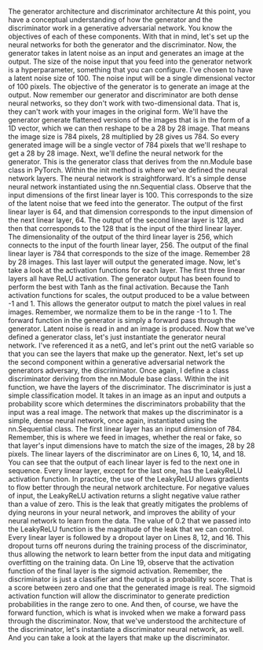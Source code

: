 The generator architecture and discriminator architecture
At this point, you have a conceptual understanding of how the generator and the discriminator work in a generative adversarial network. You know the objectives of each of these components. With that in mind, let's set up the neural networks for both the generator and the discriminator. Now, the generator takes in latent noise as an input and generates an image at the output. The size of the noise input that you feed into the generator network is a hyperparameter, something that you can configure. I've chosen to have a latent noise size of 100. The noise input will be a single dimensional vector of 100 pixels. The objective of the generator is to generate an image at the output. Now remember our generator and discriminator are both dense neural networks, so they don't work with two-dimensional data. That is, they can't work with your images in the original form. We'll have the generator generate flattened versions of the images that is in the form of a 1D vector, which we can then reshape to be a 28 by 28 image. That means the image size is 784 pixels, 28 multiplied by 28 gives us 784. So every generated image will be a single vector of 784 pixels that we'll reshape to get a 28 by 28 image. Next, we'll define the neural network for the generator. This is the generator class that derives from the nn.Module base class in PyTorch. Within the init method is where we've defined the neural network layers. The neural network is straightforward. It's a simple dense neural network instantiated using the nn.Sequential class. Observe that the input dimensions of the first linear layer is 100. This corresponds to the size of the latent noise that we feed into the generator. The output of the first linear layer is 64, and that dimension corresponds to the input dimension of the next linear layer, 64. The output of the second linear layer is 128, and then that corresponds to the 128 that is the input of the third linear layer. The dimensionality of the output of the third linear layer is 256, which connects to the input of the fourth linear layer, 256. The output of the final linear layer is 784 that corresponds to the size of the image. Remember 28 by 28 images. This last layer will output the generated image. Now, let's take a look at the activation functions for each layer. The first three linear layers all have ReLU activation. The generator output has been found to perform the best with Tanh as the final activation. Because the Tanh activation functions for scales, the output produced to be a value between -1 and 1. This allows the generator output to match the pixel values in real images. Remember, we normalize them to be in the range -1 to 1. The forward function in the generator is simply a forward pass through the generator. Latent noise is read in and an image is produced. Now that we've defined a generator class, let's just instantiate the generator neural network. I've referenced it as a netG, and let's print out the netG variable so that you can see the layers that make up the generator. Next, let's set up the second component within a generative adversarial network the generators adversary, the discriminator. Once again, I define a class discriminator deriving from the nn.Module base class. Within the init function, we have the layers of the discriminator. The discriminator is just a simple classification model. It takes in an image as an input and outputs a probability score which determines the discriminators probability that the input was a real image. The network that makes up the discriminator is a simple, dense neural network, once again, instantiated using the nn.Sequential class. The first linear layer has an input dimension of 784. Remember, this is where we feed in images, whether the real or fake, so that layer's input dimensions have to match the size of the images, 28 by 28 pixels. The linear layers of the discriminator are on Lines 6, 10, 14, and 18. You can see that the output of each linear layer is fed to the next one in sequence. Every linear layer, except for the last one, has the LeakyReLU activation function. In practice, the use of the LeakyReLU allows gradients to flow better through the neural network architecture. For negative values of input, the LeakyReLU activation returns a slight negative value rather than a value of zero. This is the leak that greatly mitigates the problems of dying neurons in your neural network, and improves the ability of your neural network to learn from the data. The value of 0.2 that we passed into the LeakyReLU function is the magnitude of the leak that we can control. Every linear layer is followed by a dropout layer on Lines 8, 12, and 16. This dropout turns off neurons during the training process of the discriminator, thus allowing the network to learn better from the input data and mitigating overfitting on the training data. On Line 19, observe that the activation function of the final layer is the sigmoid activation. Remember, the discriminator is just a classifier and the output is a probability score. That is a score between zero and one that the generated image is real. The sigmoid activation function will allow the discriminator to generate prediction probabilities in the range zero to one. And then, of course, we have the forward function, which is what is invoked when we make a forward pass through the discriminator. Now, that we've understood the architecture of the discriminator, let's instantiate a discriminator neural network, as well. And you can take a look at the layers that make up the discriminator.